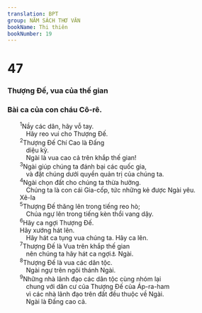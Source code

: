 ```yaml
---
translation: BPT
group: NĂM SÁCH THƠ VĂN
bookName: Thi thiên 
bookNumber: 19
---
```


<div class="title"><h1>47</h1><h3>Thượng Đế, vua của thế gian</h3><h3>Bài ca của con cháu Cô-rê.</h3></div>
<span class="verse thi_47_1">  <sup>1</sup>Nầy các dân, hãy vỗ tay.<br/>   Hãy reo vui cho Thượng Đế.<br/></span>
<span class="verse thi_47_2">  <sup>2</sup>Thượng Đế Chí Cao là Đấng<br/>   diệu kỳ.<br/>   Ngài là vua cao cả trên khắp thế gian!<br/></span>
<span class="verse thi_47_3">  <sup>3</sup>Ngài giúp chúng ta đánh bại các quốc gia,<br/>   và đặt chúng dưới quyền quản trị của chúng ta.<br/></span>
<span class="verse thi_47_4">  <sup>4</sup>Ngài chọn đất cho chúng ta thừa hưởng.<br/>   Chúng ta là con cái Gia-cốp, tức những kẻ được Ngài yêu. <br/>  Xê-la<br/></span>
<span class="verse thi_47_5">  <sup>5</sup>Thượng Đế thăng lên trong tiếng reo hò;<br/>   Chúa ngự lên trong tiếng kèn thổi vang dậy.<br/></span>
<span class="verse thi_47_6">  <sup>6</sup>Hãy ca ngợi Thượng Đế.<br/>  Hãy xướng hát lên.<br/>   Hãy hát ca tụng vua chúng ta. Hãy ca lên.<br/></span>
<span class="verse thi_47_7">  <sup>7</sup>Thượng Đế là Vua trên khắp thế gian<br/>   nên chúng ta hãy hát ca ngợi<a data-toggle="tooltip" data-placement="bottom" title="Nguyên văn, “mạch-kinh.”">⚓</a> Ngài.<br/></span>
<span class="verse thi_47_8">  <sup>8</sup>Thượng Đế là vua các dân tộc.<br/>   Ngài ngự trên ngôi thánh Ngài.<br/></span>
<span class="verse thi_47_9">  <sup>9</sup>Những nhà lãnh đạo các dân tộc cùng nhóm lại<br/>   chung với dân cư của Thượng Đế của Áp-ra-ham<br/>   vì các nhà lãnh đạo trên đất đều thuộc về Ngài.<br/>   Ngài là Đấng cao cả.<br/></span>
